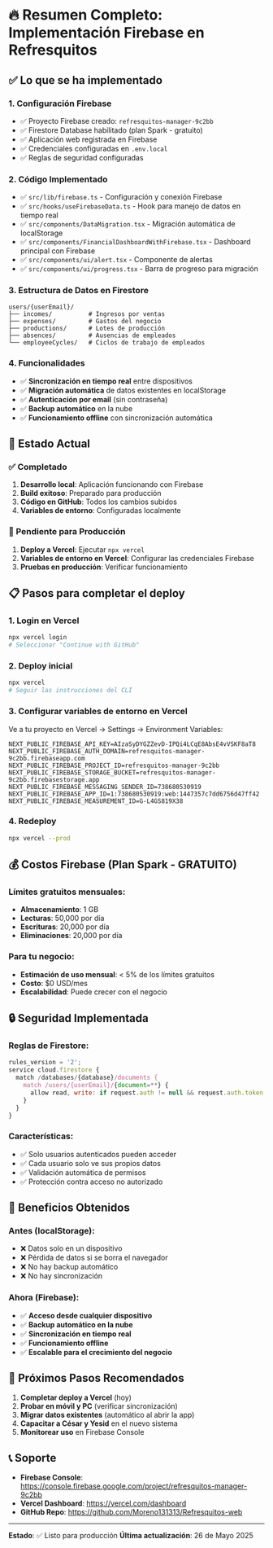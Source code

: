 # 🔥 Resumen Completo: Implementación Firebase en Refresquitos

## ✅ Lo que se ha implementado

### 1. **Configuración Firebase**
- ✅ Proyecto Firebase creado: `refresquitos-manager-9c2bb`
- ✅ Firestore Database habilitado (plan Spark - gratuito)
- ✅ Aplicación web registrada en Firebase
- ✅ Credenciales configuradas en `.env.local`
- ✅ Reglas de seguridad configuradas

### 2. **Código Implementado**
- ✅ `src/lib/firebase.ts` - Configuración y conexión Firebase
- ✅ `src/hooks/useFirebaseData.ts` - Hook para manejo de datos en tiempo real
- ✅ `src/components/DataMigration.tsx` - Migración automática de localStorage
- ✅ `src/components/FinancialDashboardWithFirebase.tsx` - Dashboard principal con Firebase
- ✅ `src/components/ui/alert.tsx` - Componente de alertas
- ✅ `src/components/ui/progress.tsx` - Barra de progreso para migración

### 3. **Estructura de Datos en Firestore**
```
users/{userEmail}/
├── incomes/          # Ingresos por ventas
├── expenses/         # Gastos del negocio
├── productions/      # Lotes de producción
├── absences/         # Ausencias de empleados
└── employeeCycles/   # Ciclos de trabajo de empleados
```

### 4. **Funcionalidades**
- ✅ **Sincronización en tiempo real** entre dispositivos
- ✅ **Migración automática** de datos existentes en localStorage
- ✅ **Autenticación por email** (sin contraseña)
- ✅ **Backup automático** en la nube
- ✅ **Funcionamiento offline** con sincronización automática

## 🚀 Estado Actual

### ✅ Completado
1. **Desarrollo local**: Aplicación funcionando con Firebase
2. **Build exitoso**: Preparado para producción
3. **Código en GitHub**: Todos los cambios subidos
4. **Variables de entorno**: Configuradas localmente

### 🔄 Pendiente para Producción
1. **Deploy a Vercel**: Ejecutar `npx vercel`
2. **Variables de entorno en Vercel**: Configurar las credenciales Firebase
3. **Pruebas en producción**: Verificar funcionamiento

## 📋 Pasos para completar el deploy

### 1. Login en Vercel
```bash
npx vercel login
# Seleccionar "Continue with GitHub"
```

### 2. Deploy inicial
```bash
npx vercel
# Seguir las instrucciones del CLI
```

### 3. Configurar variables de entorno en Vercel
Ve a tu proyecto en Vercel → Settings → Environment Variables:

```
NEXT_PUBLIC_FIREBASE_API_KEY=AIzaSyDYGZZevD-IPQi4LCqE8AbsE4vVSKF8aT8
NEXT_PUBLIC_FIREBASE_AUTH_DOMAIN=refresquitos-manager-9c2bb.firebaseapp.com
NEXT_PUBLIC_FIREBASE_PROJECT_ID=refresquitos-manager-9c2bb
NEXT_PUBLIC_FIREBASE_STORAGE_BUCKET=refresquitos-manager-9c2bb.firebasestorage.app
NEXT_PUBLIC_FIREBASE_MESSAGING_SENDER_ID=738680530919
NEXT_PUBLIC_FIREBASE_APP_ID=1:738680530919:web:1447357c7dd6756d47ff42
NEXT_PUBLIC_FIREBASE_MEASUREMENT_ID=G-L4GS819X38
```

### 4. Redeploy
```bash
npx vercel --prod
```

## 💰 Costos Firebase (Plan Spark - GRATUITO)

### Límites gratuitos mensuales:
- **Almacenamiento**: 1 GB
- **Lecturas**: 50,000 por día
- **Escrituras**: 20,000 por día
- **Eliminaciones**: 20,000 por día

### Para tu negocio:
- **Estimación de uso mensual**: < 5% de los límites gratuitos
- **Costo**: $0 USD/mes
- **Escalabilidad**: Puede crecer con el negocio

## 🔒 Seguridad Implementada

### Reglas de Firestore:
```javascript
rules_version = '2';
service cloud.firestore {
  match /databases/{database}/documents {
    match /users/{userEmail}/{document=**} {
      allow read, write: if request.auth != null && request.auth.token.email == userEmail;
    }
  }
}
```

### Características:
- ✅ Solo usuarios autenticados pueden acceder
- ✅ Cada usuario solo ve sus propios datos
- ✅ Validación automática de permisos
- ✅ Protección contra acceso no autorizado

## 📱 Beneficios Obtenidos

### Antes (localStorage):
- ❌ Datos solo en un dispositivo
- ❌ Pérdida de datos si se borra el navegador
- ❌ No hay backup automático
- ❌ No hay sincronización

### Ahora (Firebase):
- ✅ **Acceso desde cualquier dispositivo**
- ✅ **Backup automático en la nube**
- ✅ **Sincronización en tiempo real**
- ✅ **Funcionamiento offline**
- ✅ **Escalable para el crecimiento del negocio**

## 🎯 Próximos Pasos Recomendados

1. **Completar deploy a Vercel** (hoy)
2. **Probar en móvil y PC** (verificar sincronización)
3. **Migrar datos existentes** (automático al abrir la app)
4. **Capacitar a César y Yesid** en el nuevo sistema
5. **Monitorear uso** en Firebase Console

## 📞 Soporte

- **Firebase Console**: https://console.firebase.google.com/project/refresquitos-manager-9c2bb
- **Vercel Dashboard**: https://vercel.com/dashboard
- **GitHub Repo**: https://github.com/Moreno131313/Refresquitos-web

---

**Estado**: ✅ Listo para producción
**Última actualización**: 26 de Mayo 2025 